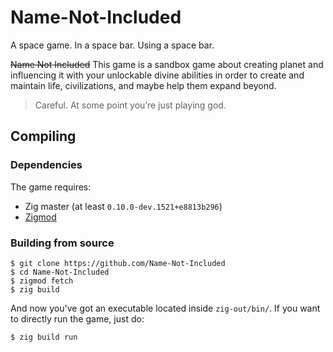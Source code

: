 # Name-Not-Included
A space game. In a space bar. Using a space bar.

~~Name Not Included~~ This game is a sandbox game about creating planet and influencing it with your unlockable divine abilities in order to create and maintain life, civilizations, and maybe help them expand beyond.

> Careful. At some point you’re just playing god.

## Compiling

### Dependencies

The game requires:
- Zig master (at least `0.10.0-dev.1521+e8813b296`)
- [Zigmod](https://github.com/nektro/zigmod)

### Building from source

```
$ git clone https://github.com/Name-Not-Included
$ cd Name-Not-Included
$ zigmod fetch
$ zig build
```

And now you've got an executable located inside `zig-out/bin/`. If you want to directly run the game, just do:
```
$ zig build run
```
